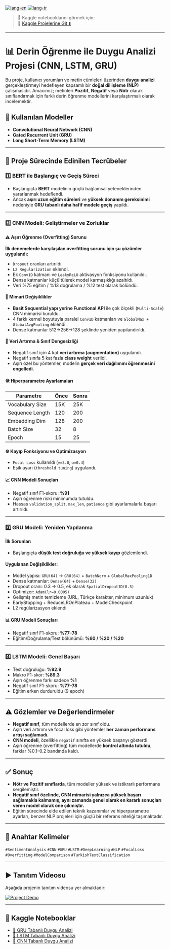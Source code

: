 [![lang-en](https://img.shields.io/badge/lang-en-orange.svg)](README.md)
[![lang-tr](https://img.shields.io/badge/lang-tr-blue.svg)](README.tr.md)

> 📌 Kaggle notebooklarını görmek için:  
> 📎 [Kaggle Projelerine Git ⬇️](#-kaggle-notebooklar)

---

# 📊 Derin Öğrenme ile Duygu Analizi Projesi (CNN, LSTM, GRU)

Bu proje, kullanıcı yorumları ve metin cümleleri üzerinden **duygu analizi** gerçekleştirmeyi hedefleyen kapsamlı bir **doğal dil işleme (NLP)** çalışmasıdır. Amacımız; metinleri **Pozitif**, **Negatif** veya **Nötr** olarak sınıflandırmak için farklı derin öğrenme modellerini karşılaştırmalı olarak incelemektir.

## 🚀 Kullanılan Modeller
- **Convolutional Neural Network (CNN)**
- **Gated Recurrent Unit (GRU)**
- **Long Short-Term Memory (LSTM)**

---

## 📌 Proje Sürecinde Edinilen Tecrübeler

### 1️⃣ BERT ile Başlangıç ve Geçiş Süreci
- Başlangıçta **BERT** modelinin güçlü bağlamsal yeteneklerinden yararlanmak hedeflendi.
- Ancak **aşırı uzun eğitim süreleri** ve **yüksek donanım gereksinimi** nedeniyle **GRU tabanlı daha hafif modele geçiş** yapıldı.

---

### 2️⃣ CNN Modeli: Geliştirmeler ve Zorluklar

#### ⚠️ Aşırı Öğrenme (Overfitting) Sorunu
**İlk denemelerde karşılaşılan overfitting sorunu için şu çözümler uygulandı:**
- `Dropout` oranları artırıldı.
- `L2 Regularization` eklendi.
- Ek `Conv1D` katmanı ve `LeakyReLU` aktivasyon fonksiyonu kullanıldı.
- Dense katmanlar küçültülerek model karmaşıklığı azaltıldı.
- Veri %75 eğitim / %13 doğrulama / %12 test olarak bölündü.

#### 🧠 Mimari Değişiklikler
- **Basit Sequential yapı yerine Functional API** ile çok ölçekli (`Multi-Scale`) CNN mimarisi kuruldu.
- 4 farklı kernel boyutuyla paralel `Conv1D` katmanları ve `GlobalMax + GlobalAvgPooling` eklendi.
- Dense katmanlar 512→256→128 şeklinde yeniden yapılandırıldı.

#### 🔁 Veri Artırma & Sınıf Dengesizliği
- Negatif sınıf için 4 kat **veri artırma (augmentation)** uygulandı.
- Negatif sınıfa 5 kat fazla **class weight** verildi.
- Aşırı özel bu yöntemler, modelin **gerçek veri dağılımını öğrenmesini engelledi**.

#### 🛠️ Hiperparametre Ayarlamaları
| Parametre       | Önce | Sonra |
|-----------------|------|-------|
| Vocabulary Size | 15K  | 25K   |
| Sequence Length | 120  | 200   |
| Embedding Dim   | 128  | 200   |
| Batch Size      | 32   | 8     |
| Epoch           | 15   | 25    |

#### ⚙️ Kayıp Fonksiyonu ve Optimizasyon
- `Focal Loss` kullanıldı (`γ=3.0`, `α=0.4`)
- Eşik ayarı (`threshold tuning`) uygulandı.

#### 📈 CNN Modeli Sonuçları
- Negatif sınıf F1-skoru: **%91**
- Aşırı öğrenme riski minimumda tutuldu.
- Hassas `validation_split`, `max_len`, `patience` gibi ayarlamalarla başarı artırıldı.

---

### 3️⃣ GRU Modeli: Yeniden Yapılanma

#### İlk Sorunlar:
- Başlangıçta **düşük test doğruluğu ve yüksek kayıp** gözlemlendi.

#### Uygulanan Değişiklikler:
- Model yapısı: `GRU(64)` → `GRU(64)` + `BatchNorm` + `GlobalMaxPooling1D`
- Dense katmanlar: `Dense(64)` + `Dense(32)`
- Dropout oranı: 0.3 → 0.5, ek olarak `SpatialDropout1D(0.3)`
- Optimizer: `Adam(lr=0.0005)`
- Gelişmiş metin temizleme (URL, Türkçe karakter, minimum uzunluk)
- EarlyStopping + ReduceLROnPlateau + ModelCheckpoint
- L2 regülarizasyon eklendi

#### 📊 GRU Modeli Sonuçları
- Negatif sınıf F1-skoru: **%77–78**
- Eğitim/Doğrulama/Test bölünümü: **%60 / %20 / %20**

---

### 4️⃣ LSTM Modeli: Genel Başarı

- Test doğruluğu: **%92.9**
- Makro F1-skor: **%89.3**
- Aşırı öğrenme farkı sadece **%1**
- Negatif sınıf F1-skoru: **%77–78**
- Eğitim erken durduruldu (9 epoch)

---

## ⚠️ Gözlemler ve Değerlendirmeler

- **Negatif sınıf**, tüm modellerde en zor sınıf oldu.
- Aşırı veri artırımı ve focal loss gibi yöntemler **her zaman performans artışı sağlamadı**.
- **CNN modeli**, özellikle `negatif` sınıfta en yüksek başarıyı gösterdi.
- Aşırı öğrenme (overfitting) tüm modellerde **kontrol altında tutuldu**, farklar %0.1–0.2 bandında kaldı.

---

## ✅ Sonuç

- **Nötr ve Pozitif sınıflarda**, tüm modeller yüksek ve istikrarlı performans sergilemiştir.
- **Negatif sınıf özelinde, CNN mimarisi yalnızca yüksek başarı sağlamakla kalmamış, aynı zamanda genel olarak en kararlı sonuçları veren model olarak öne çıkmıştır.**
- Eğitim sürecinde elde edilen teknik kazanımlar ve hiperparametre ayarları, benzer NLP projeleri için güçlü bir referans niteliği taşımaktadır.

---

## 🧠 Anahtar Kelimeler
`#SentimentAnalysis` `#CNN` `#GRU` `#LSTM` `#DeepLearning` `#NLP` `#FocalLoss` `#Overfitting` `#ModelComparison` `#TurkishTextClassification`

---

## ▶️ Tanıtım Videosu
Aşağıda projenin tanıtım videosu yer almaktadır:

[![Project Demo](https://img.youtube.com/vi/vdBjLsf7te4/0.jpg)](https://www.youtube.com/watch?v=vdBjLsf7te4)

---

## 🔗 Kaggle Notebooklar

- [📘 GRU Tabanlı Duygu Analizi](https://www.kaggle.com/code/ceblock/turkish-sentiment-analysis-w-gru-deep-learning)  
- [📘 LSTM Tabanlı Duygu Analizi](https://www.kaggle.com/code/ceblock/turkish-sentiment-analysis-w-lstm-deep-learning)  
- [📘 CNN Tabanlı Duygu Analizi](https://www.kaggle.com/code/ceblock/turkish-sentiment-analysis-w-cnn-deep-learning)
